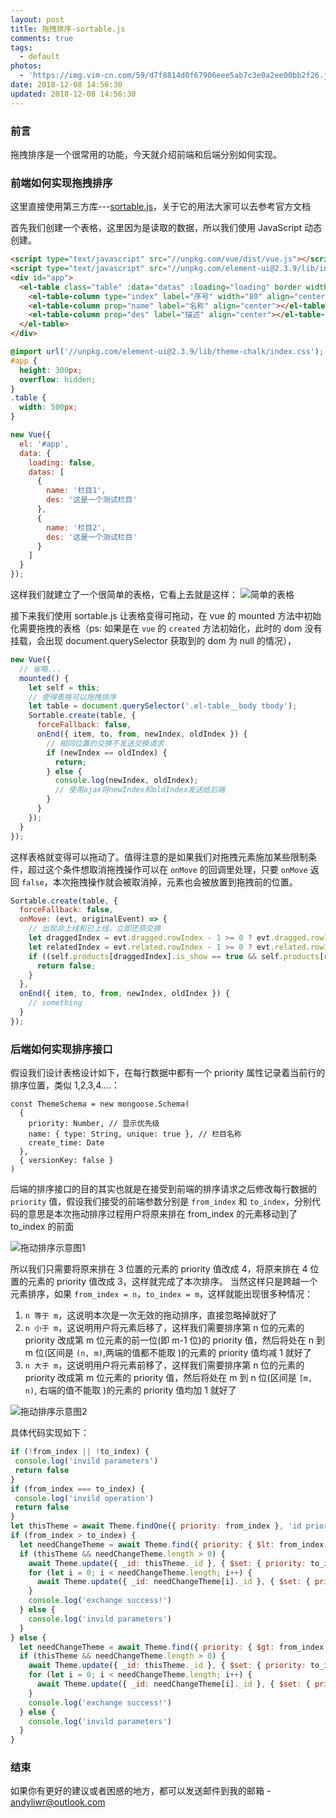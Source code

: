 ```yaml
---
layout: post
title: 拖拽排序-sortable.js
comments: true
tags:
  - default
photos:
  - 'https://img.vim-cn.com/59/d7f8814d0f67906eee5ab7c3e0a2ee00bb2f26.jpg'
date: 2018-12-08 14:56:30
updated: 2018-12-08 14:56:30
---
```


### 前言

拖拽排序是一个很常用的功能，今天就介绍前端和后端分别如何实现。

### 前端如何实现拖拽排序

这里直接使用第三方库---[sortable.js](https://github.com/SortableJS/Sortable)，关于它的用法大家可以去参考官方文档

首先我们创建一个表格，这里因为是读取的数据，所以我们使用 JavaScript 动态创建。

```html index.html
<script type="text/javascript" src="//unpkg.com/vue/dist/vue.js"></script>
<script type="text/javascript" src="//unpkg.com/element-ui@2.3.9/lib/index.js"></script>
<div id="app">
  <el-table class="table" :data="datas" :loading="loading" border width="500px">
    <el-table-column type="index" label="序号" width="80" align="center"></el-table-column>
    <el-table-column prop="name" label="名称" align="center"></el-table-column>
    <el-table-column prop="des" label="描述" align="center"></el-table-column>
  </el-table>
</div>
```

```scss style.css
@import url('//unpkg.com/element-ui@2.3.9/lib/theme-chalk/index.css');
#app {
  height: 300px;
  overflow: hidden;
}
.table {
  width: 500px;
}
```

```js app.js
new Vue({
  el: '#app',
  data: {
    loading: false,
    datas: [
      {
        name: '栏目1',
        des: '这是一个测试栏目'
      },
      {
        name: '栏目2',
        des: '这是一个测试栏目'
      }
    ]
  }
});
```

这样我们就建立了一个很简单的表格，它看上去就是这样：
![简单的表格](https://file.lantingshucheng.com/2018-12-08-15-35-35.png)

接下来我们使用 sortable.js 让表格变得可拖动，在 vue 的 mounted 方法中初始化需要拖拽的表格（ps: 如果是在 `vue` 的 `created` 方法初始化，此时的 dom 没有挂载，会出现 document.querySelector 获取到的 dom 为 null 的情况），

```js app.js
new Vue({
  // 省略...
  mounted() {
    let self = this;
    // 使得表格可以拖拽排序
    let table = document.querySelector('.el-table__body tbody');
    Sortable.create(table, {
      forceFallback: false,
      onEnd({ item, to, from, newIndex, oldIndex }) {
        // 相同位置的交换不发送交换请求
        if (newIndex == oldIndex) {
          return;
        } else {
          console.log(newIndex, oldIndex);
          // 使用ajax将newIndex和oldIndex发送给后端
        }
      }
    });
  }
});
```

这样表格就变得可以拖动了。值得注意的是如果我们对拖拽元素施加某些限制条件，超过这个条件想取消拖拽操作可以在 `onMove` 的回调里处理，只要 `onMove` 返回 `false`，本次拖拽操作就会被取消掉，元素也会被放置到拖拽前的位置。

```js app.js
Sortable.create(table, {
  forceFallback: false,
  onMove: (evt, originalEvent) => {
    // 出现非上线和已上线，立即还原交换
    let draggedIndex = evt.dragged.rowIndex - 1 >= 0 ? evt.dragged.rowIndex - 1 : 0;
    let relatedIndex = evt.related.rowIndex - 1 >= 0 ? evt.related.rowIndex - 1 : 0;
    if ((self.products[draggedIndex].is_show == true && self.products[relatedIndex].is_show == false) || (self.products[draggedIndex].is_show == false && self.products[relatedIndex].is_show == true) || (self.products[draggedIndex].is_show == false && self.products[relatedIndex].is_show == false)) {
      return false;
    }
  },
  onEnd({ item, to, from, newIndex, oldIndex }) {
    // something
  }
});
```

### 后端如何实现排序接口

假设我们设计表格设计如下，在每行数据中都有一个 priority 属性记录着当前行的排序位置，类似 1,2,3,4....：

```
const ThemeSchema = new mongoose.Schema(
  {
    priority: Number, // 显示优先级
    name: { type: String, unique: true }, // 栏目名称
    create_time: Date
  },
  { versionKey: false }
)
```

后端的排序接口的目的其实也就是在接受到前端的排序请求之后修改每行数据的 `priority` 值，假设我们接受的前端参数分别是 `from_index` 和 `to_index`，分别代码的意思是本次拖动排序过程用户将原来排在 from_index 的元素移动到了 to_index 的前面

![拖动排序示意图1](https://file.lantingshucheng.com/2018-12-08-16-19-38.png)

所以我们只需要将原来排在 3 位置的元素的 priority 值改成 4，将原来排在 4 位置的元素的 priority 值改成 3，这样就完成了本次排序。
当然这样只是跨越一个元素排序，如果 `from_index = n`，`to_index = m`，这样就能出现很多种情况：

1. `n 等于 m`，这说明本次是一次无效的拖动排序，直接忽略掉就好了
2. `n 小于 m`，这说明用户将元素后移了，这样我们需要排序第 n 位的元素的 priority 改成第 m 位元素的前一位(即 m-1 位)的 priority 值，然后将处在 n 到 m 位(区间是 `(n, m)`,两端的值都不能取 )的元素的 priority 值均减 1 就好了
3. `n 大于 m`，这说明用户将元素前移了，这样我们需要排序第 n 位的元素的 priority 改成第 m 位元素的 priority 值，然后将处在 m 到 n 位(区间是 `[m, n)`, 右端的值不能取 )的元素的 priority 值均加 1 就好了
   
![拖动排序示意图2](https://file.lantingshucheng.com/2018-12-08-16-37-55.png)

具体代码实现如下：
```js
if (!from_index || !to_index) {
 console.log('invild parameters')
 return false
}
if (from_index === to_index) {
 console.log('invild operation')
 return false
}
let thisTheme = await Theme.findOne({ priority: from_index }, 'id priority')
if (from_index > to_index) {
  let needChangeTheme = await Theme.find({ priority: { $lt: from_index, $gte: to_index } }, 'id priority')
  if (thisTheme && needChangeTheme.length > 0) {
    await Theme.update({ _id: thisTheme._id }, { $set: { priority: to_index } })
    for (let i = 0; i < needChangeTheme.length; i++) {
      await Theme.update({ _id: needChangeTheme[i]._id }, { $set: { priority: needChangeTheme[i].priority + 1 } })
    }
    console.log('exchange success!')
  } else {
    console.log('invild parameters')
  }
} else {
  let needChangeTheme = await Theme.find({ priority: { $gt: from_index, $lte: to_index } }, 'id priority')
  if (thisTheme && needChangeTheme.length > 0) {
    await Theme.update({ _id: thisTheme._id }, { $set: { priority: to_index } })
    for (let i = 0; i < needChangeTheme.length; i++) {
      await Theme.update({ _id: needChangeTheme[i]._id }, { $set: { priority: needChangeTheme[i].priority - 1 } })
    }
    console.log('exchange success!')
  } else {
    console.log('invild parameters')
  }
}
```

### 结束

如果你有更好的建议或者困惑的地方，都可以发送邮件到我的邮箱 - [andyliwr@outlook.com](andyliwr@outlook.com)
